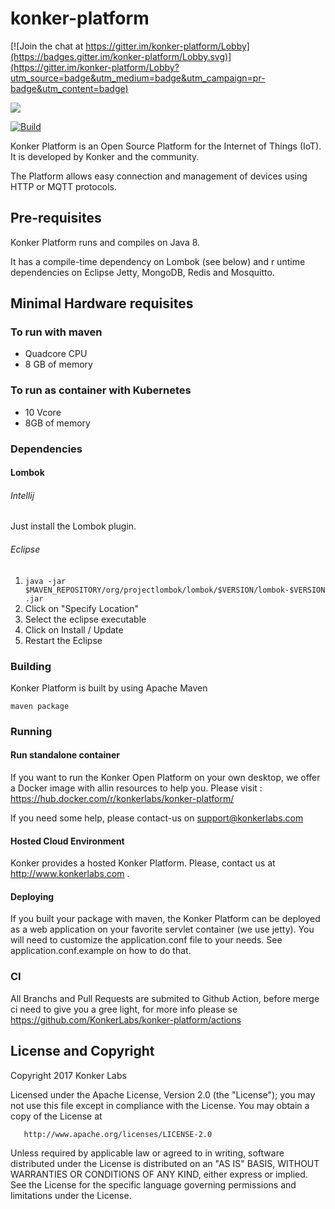# konker-platform

[![Join the chat at https://gitter.im/konker-platform/Lobby](https://badges.gitter.im/konker-platform/Lobby.svg)](https://gitter.im/konker-platform/Lobby?utm_source=badge&utm_medium=badge&utm_campaign=pr-badge&utm_content=badge)

[![][license img]][license]

[![Build](https://github.com/KonkerLabs/konker-platform/actions/workflows/ci.yaml/badge.svg)](https://github.com/KonkerLabs/konker-platform/actions/workflows/ci.yaml)

Konker Platform is an Open Source Platform for the Internet of Things (IoT). It is developed by Konker and the community.

The Platform allows easy connection and management of devices using HTTP or MQTT protocols.

## Pre-requisites
Konker Platform runs and compiles on Java 8.

It has a compile-time dependency on Lombok (see below) and r
untime dependencies on Eclipse Jetty, MongoDB, Redis and Mosquitto.

## Minimal Hardware requisites
### To run with maven
- Quadcore CPU
- 8 GB of memory

### To run as container with Kubernetes
- 10 Vcore
- 8GB of memory

### Dependencies
#### Lombok

###### Intellij
Just install the Lombok plugin.

###### Eclipse
1. ```java -jar $MAVEN_REPOSITORY/org/projectlombok/lombok/$VERSION/lombok-$VERSION.jar```
2. Click on "Specify Location"
3. Select the eclipse executable
4. Click on Install / Update
5. Restart the Eclipse

### Building
Konker Platform is built by using Apache Maven

```maven package```

### Running
#### Run standalone container ####
If you want to run the Konker Open Platform on your own desktop, we offer a Docker image with allin resources to help you.
Please visit : https://hub.docker.com/r/konkerlabs/konker-platform/

If you need some help, please contact-us on support@konkerlabs.com

#### Hosted Cloud Environment ####
Konker provides a hosted Konker Platform. Please, contact us at http://www.konkerlabs.com .

#### Deploying ####
If you built your package with maven, the Konker Platform can be deployed as a web application on your favorite servlet container (we use jetty). You will need to customize the application.conf file to your needs. See application.conf.example on how to do that.

### CI ###
All Branchs and Pull Requests are submited to Github Action, before merge ci need to give you a gree light, for more info please se https://github.com/KonkerLabs/konker-platform/actions

## License and Copyright
   Copyright 2017 Konker Labs

   Licensed under the Apache License, Version 2.0 (the "License");
   you may not use this file except in compliance with the License.
   You may obtain a copy of the License at

       http://www.apache.org/licenses/LICENSE-2.0

   Unless required by applicable law or agreed to in writing, software
   distributed under the License is distributed on an "AS IS" BASIS,
   WITHOUT WARRANTIES OR CONDITIONS OF ANY KIND, either express or implied.
   See the License for the specific language governing permissions and
   limitations under the License.

[license]:LICENSE
[license img]:https://img.shields.io/badge/License-Apache%202-blue.svg
